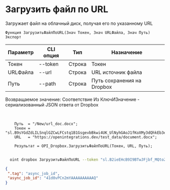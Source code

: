 ﻿---
sidebar_position: 5
---

# Загрузить файл по URL
 Загружает файл на облачный диск, получая его по указанному URL



`Функция ЗагрузитьФайлПоURL(Знач Токен, Знач URLФайла, Знач Путь) Экспорт`

  | Параметр | CLI опция | Тип | Назначение |
  |-|-|-|-|
  | Токен | --token | Строка | Токен |
  | URLФайла | --url | Строка | URL источник файла |
  | Путь | --path | Строка | Путь сохранения на Dropbox |

  
  Возвращаемое значение:   Соответствие Из КлючИЗначение - сериализованный JSON ответа от Dropbox

<br/>




```bsl title="Пример кода"
    Путь  = "/New/url_doc.docx";
    Токен = "sl.B9sYGdZdLILSnqlGZCwLFCstq1B1GsgevbBkwi4UK_UlNyhGAoJ1fKoXMy3dQhkEb3e80HTL6g...";
    URL   = "https://openintegrations.dev/test_data/document.docx";

    Результат = OPI_Dropbox.ЗагрузитьФайлПоURL(Токен, URL, Путь);
```



```sh title="Пример команды CLI"
    
  oint dropbox ЗагрузитьФайлПоURL --token "sl.B2ieEHcB9I9BTwJFjbf_MQtoZMKjGYgkpBqzQkvBfuSz41Qpy5r3d7a4ax22I5ILWhd9KLbN5L..." --url %url% --path %path%

```

```json title="Результат"
{
 ".tag": "async_job_id",
 "async_job_id": "41d0vPCn2mYAAAAAAAAAAQ"
}
```
